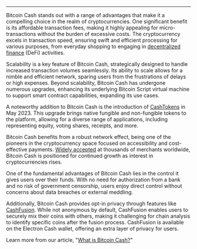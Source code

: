 ---
Bitcoin Cash stands out with a range of advantages that make it a compelling choice in the realm of cryptocurrencies. One significant benefit is its affordable transaction fees, making it highly appealing for micro-transactions without the burden of excessive costs. The cryptocurrency excels in transaction speed, ensuring swift and efficient processing for various purposes, from everyday shopping to engaging in [decentralized finance](https://bchfaq.com/knowledge-base/category/defi-and-tokens/) (DeFi) activities.

Scalability is a key feature of Bitcoin Cash, strategically designed to handle increased transaction volumes seamlessly. Its ability to scale allows for a nimble and efficient network, sparing users from the frustrations of delays or high expenses. Beyond scalability, Bitcoin Cash has undergone numerous upgrades, enhancing its underlying Bitcoin Script virtual machine to support smart contract capabilities, expanding its use cases.

A noteworthy addition to Bitcoin Cash is the introduction of [CashTokens](https://bchfaq.com/what-are-cashtokens/) in May 2023. This upgrade brings native fungible and non-fungible tokens to the platform, allowing for a diverse range of applications, including representing equity, voting shares, receipts, and more.

Bitcoin Cash benefits from a robust network effect, being one of the pioneers in the cryptocurrency space focused on accessibility and cost-effective payments. [Widely accepted](https://bchfaq.com/knowledge-base/where-can-i-spend-bitcoin-cash/) at thousands of merchants worldwide, Bitcoin Cash is positioned for continued growth as interest in cryptocurrencies rises.

One of the fundamental advantages of Bitcoin Cash lies in the control it gives users over their funds. With no need for authorization from a bank and no risk of government censorship, users enjoy direct control without concerns about data breaches or external meddling.

Additionally, Bitcoin Cash provides opt-in privacy through features like [CashFusion](https://cashfusion.org/). While not anonymous by default, CashFusion enables users to securely mix their coins with others, making it challenging for chain analysis to identify specific coins after the fusion process. CashFusion is available on the Electron Cash wallet, offering an extra layer of privacy for users.

Learn more from our article, "[What is Bitcoin Cash?](https://bchfaq.com/what-is-bitcoin-cash/#advantages-of-using-bitcoin-cash)"